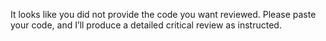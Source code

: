 It looks like you did not provide the code you want reviewed. Please paste your code, and I’ll produce a detailed critical review as instructed.